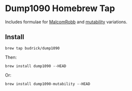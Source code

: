 # Dump1090 Homebrew Tap

Includes formulae for [MalcomRobb](https://github.com/MalcolmRobb/dump1090) and [mutability](https://github.com/MalcolmRobb/dump1090) variations.
    
## Install

```
brew tap budrick/dump1090
```

Then:

```
brew install dump1090 --HEAD
```

Or:

```
brew install dump1090-mutability --HEAD
```

